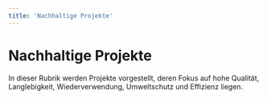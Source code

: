 ```yaml
---
title: 'Nachhaltige Projekte'
---
```


# Nachhaltige Projekte

In dieser Rubrik werden Projekte vorgestellt, deren Fokus auf hohe Qualität, Langlebigkeit, Wiederverwendung, Umweltschutz und Effizienz liegen.